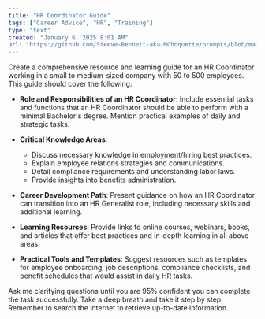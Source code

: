```yaml
---
title: "HR Coordinator Guide"
tags: ["Career Advice", "HR", "Training"]
type: "text"
created: "January 6, 2025 8:01 AM"
url: "https://github.com/Steeve-Bennett-aka-MChoquette/prompts/blob/main/hr_coordinator_guide.md"
---
```


Create a comprehensive resource and learning guide for an HR Coordinator working in a small to medium-sized company with 50 to 500 employees. This guide should cover the following:

- **Role and Responsibilities of an HR Coordinator**: Include essential tasks and functions that an HR Coordinator should be able to perform with a minimal Bachelor's degree. Mention practical examples of daily and strategic tasks.
  
- **Critical Knowledge Areas**:
  - Discuss necessary knowledge in employment/hiring best practices.
  - Explain employee relations strategies and communications.
  - Detail compliance requirements and understanding labor laws.
  - Provide insights into benefits administration.

- **Career Development Path**: Present guidance on how an HR Coordinator can transition into an HR Generalist role, including necessary skills and additional learning.

- **Learning Resources**: Provide links to online courses, webinars, books, and articles that offer best practices and in-depth learning in all above areas.

- **Practical Tools and Templates**: Suggest resources such as templates for employee onboarding, job descriptions, compliance checklists, and benefit schedules that would assist in daily HR tasks.

Ask me clarifying questions until you are 95% confident you can complete the task successfully. Take a deep breath and take it step by step. Remember to search the internet to retrieve up-to-date information.
